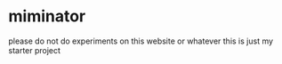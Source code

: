 # miminator
please do not do experiments on this website or whatever this is just my starter project
